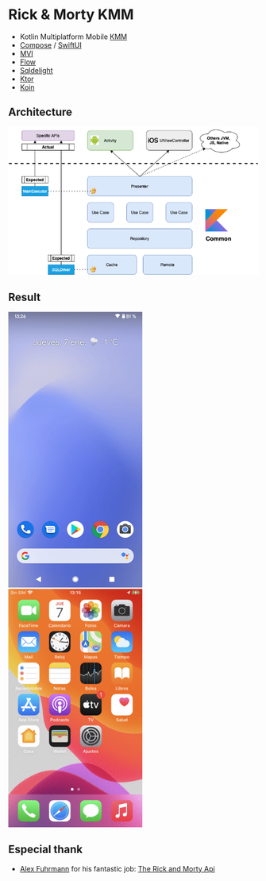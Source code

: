 # Rick & Morty KMM

* Kotlin Multiplatform Mobile [KMM]
* [Compose] / [SwiftUI]
* [MVI]
* [Flow]
* [Sqldelight]
* [Ktor]
* [Koin]

## Architecture

![alt text](./kmm.png)

## Result

![](android.gif)![](ios.gif)

## Especial thank

* [Alex Fuhrmann] for his fantastic job: [The Rick and Morty Api]

[KMM]: https://kotlinlang.org/lp/mobile/
[Flow]: https://github.com/Kotlin/kotlinx.coroutines
[Sqldelight]: https://cashapp.github.io/sqldelight/
[Ktor]: https://ktor.io/
[The Rick and Morty Api]: https://rickandmortyapi.com/
[Alex Fuhrmann]: https://axelfuhrmann.com/
[Koin]: https://insert-koin.io/docs/setup/v3
[Compose]: https://developer.android.com/jetpack/compose
[SwiftUI]: https://developer.apple.com/xcode/swiftui/
[MVI]: https://abhiappmobiledeveloper.medium.com/android-mvi-reactive-architecture-pattern-74e5f1300a87
